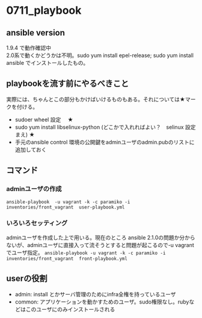 # 0711_playbook  

## ansible version  
1.9.4 で動作確認中　  
2.0系で動くかどうかは不明。sudo yum install epel-release; sudo yum install ansible でインストールしたもの。  

## playbookを流す前にやるべきこと  
実際には、ちゃんとこの部分もかけばいけるものもある。それについては★マークを付ける。
* sudoer  wheel 設定 　★
* sudo yum install libselinux-python   (どこかで入れればよい？　selinux 設定まえ) ★
* 手元のansible control 環境の公開鍵をadminユーザのadmin.pubのリストに追加しておく

## コマンド   
### adminユーザの作成
`ansible-playbook  -u vagrant -k -c paramiko -i inventories/front_vagrant  user-playbook.yml`  

### いろいろセッティング
adminユーザを作成した上で用いる。現在のところ ansible 2.1.0の問題か分からないが、adminユーザに直接入って流そうとすると問題が起こるので-u vagrantでユーザ指定。
`ansible-playbook -u vagrant -k -c paramiko -i inventories/front_vagrant  front-playbook.yml`  

## userの役割  
* admin: install とかサーバ管理のためにinfra全権を持っているユーザ
* common: アプリケーションを動かすためのユーザ。sudo権限なし。rubyなどはこのユーザにのみインストールされる

